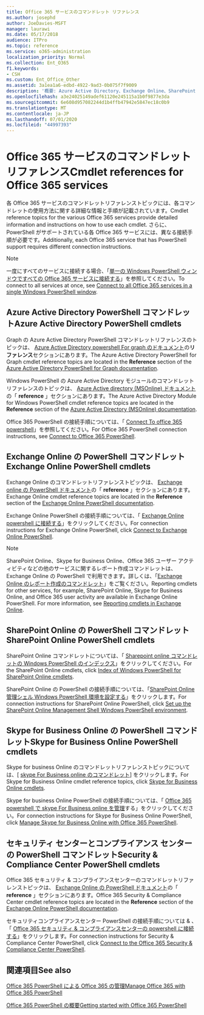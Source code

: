 ```yaml
---
title: Office 365 サービスのコマンドレット リファレンス
ms.author: josephd
author: JoeDavies-MSFT
manager: laurawi
ms.date: 05/17/2018
audience: ITPro
ms.topic: reference
ms.service: o365-administration
localization_priority: Normal
ms.collection: Ent_O365
f1.keywords:
- CSH
ms.custom: Ent_Office_Other
ms.assetid: 3a1ea1a6-edbd-4922-9ad3-0b075f7f9009
description: '概要: Azure Active Directory、Exchange Online、SharePoint Online、Skype for Business Online、セキュリティ & コンプライアンスに関する Office 365 PowerShell コマンドレットリファレンストピックを示します。'
ms.openlocfilehash: a3e24025149adef61120e245115a1b0f9877e3da
ms.sourcegitcommit: 6e608d957082244d1b4ffb47942e5847ec18c0b9
ms.translationtype: MT
ms.contentlocale: ja-JP
ms.lasthandoff: 07/01/2020
ms.locfileid: "44997393"
---
```

# <a name="cmdlet-references-for-office-365-services"></a><span data-ttu-id="d2e6a-103">Office 365 サービスのコマンドレット リファレンス</span><span class="sxs-lookup"><span data-stu-id="d2e6a-103">Cmdlet references for Office 365 services</span></span>

<span data-ttu-id="d2e6a-104">各 Office 365 サービスのコマンドレットリファレンストピックには、各コマンドレットの使用方法に関する詳細な情報と手順が記載されています。</span><span class="sxs-lookup"><span data-stu-id="d2e6a-104">Cmdlet reference topics for the various Office 365 services provide detailed information and instructions on how to use each cmdlet.</span></span> <span data-ttu-id="d2e6a-105">さらに、PowerShell がサポートされている各 Office 365 サービスには、異なる接続手順が必要です。</span><span class="sxs-lookup"><span data-stu-id="d2e6a-105">Additionally, each Office 365 service that has PowerShell support requires different connection instructions.</span></span>
  
> [!NOTE]
> <span data-ttu-id="d2e6a-106">一度にすべてのサービスに接続する場合、「[単一の Windows PowerShell ウィンドウですべての Office 365 サービスに接続する](connect-to-all-office-365-services-in-a-single-windows-powershell-window.md)」を参照してください。</span><span class="sxs-lookup"><span data-stu-id="d2e6a-106">To connect to all services at once, see [Connect to all Office 365 services in a single Windows PowerShell window](connect-to-all-office-365-services-in-a-single-windows-powershell-window.md).</span></span> 
  
## <a name="azure-active-directory-powershell-cmdlets"></a><span data-ttu-id="d2e6a-107">Azure Active Directory PowerShell コマンドレット</span><span class="sxs-lookup"><span data-stu-id="d2e6a-107">Azure Active Directory PowerShell cmdlets</span></span>

<span data-ttu-id="d2e6a-108">Graph の Azure Active Directory PowerShell コマンドレットリファレンスのトピックは、 [Azure Active Directory powershell For graph のドキュメント](https://docs.microsoft.com/powershell/azure/active-directory/install-adv2?view=azureadps-2.0)の**リファレンス**セクションにあります。</span><span class="sxs-lookup"><span data-stu-id="d2e6a-108">The Azure Active Directory PowerShell for Graph cmdlet reference topics are located in the **Reference** section of the [Azure Active Directory PowerShell for Graph documentation](https://docs.microsoft.com/powershell/azure/active-directory/install-adv2?view=azureadps-2.0).</span></span>

<span data-ttu-id="d2e6a-109">Windows PowerShell の Azure Active Directory モジュールのコマンドレットリファレンスのトピックは、 [Azure Active directory (MSOnline) ドキュメント](https://docs.microsoft.com/powershell/azure/active-directory/overview?view=azureadps-1.0)の「 **reference** 」セクションにあります。</span><span class="sxs-lookup"><span data-stu-id="d2e6a-109">The Azure Active Directory Module for Windows PowerShell cmdlet reference topics are located in the **Reference** section of the [Azure Active Directory (MSOnline) documentation](https://docs.microsoft.com/powershell/azure/active-directory/overview?view=azureadps-1.0).</span></span>

<span data-ttu-id="d2e6a-110">Office 365 PowerShell の接続手順については、「 [Connect To office 365 powershell](connect-to-office-365-powershell.md)」を参照してください。</span><span class="sxs-lookup"><span data-stu-id="d2e6a-110">For Office 365 PowerShell connection instructions, see [Connect to Office 365 PowerShell](connect-to-office-365-powershell.md).</span></span>
  
## <a name="exchange-online-powershell-cmdlets"></a><span data-ttu-id="d2e6a-111">Exchange Online の PowerShell コマンドレット</span><span class="sxs-lookup"><span data-stu-id="d2e6a-111">Exchange Online PowerShell cmdlets</span></span>

<span data-ttu-id="d2e6a-112">Exchange Online のコマンドレットリファレンストピックは、 [Exchange online の PowerShell ドキュメント](https://docs.microsoft.com/powershell/exchange/exchange-online/exchange-online-powershell?view=exchange-ps)の「 **reference** 」セクションにあります。</span><span class="sxs-lookup"><span data-stu-id="d2e6a-112">Exchange Online cmdlet reference topics are located in the **Reference** section of the [Exchange Online PowerShell documentation](https://docs.microsoft.com/powershell/exchange/exchange-online/exchange-online-powershell?view=exchange-ps).</span></span>
  
<span data-ttu-id="d2e6a-113">Exchange Online PowerShell の接続手順については、「 [Exchange Online powershell に接続する](https://go.microsoft.com/fwlink/p/?LinkId=396554)」をクリックしてください。</span><span class="sxs-lookup"><span data-stu-id="d2e6a-113">For connection instructions for Exchange Online PowerShell, click [Connect to Exchange Online PowerShell](https://go.microsoft.com/fwlink/p/?LinkId=396554).</span></span>
  
> [!NOTE]
> <span data-ttu-id="d2e6a-p102">SharePoint Online、Skype for Business Online、Office 365 ユーザー アクティビティなどの他のサービスに関するレポート作成コマンドレットは、Exchange Online の PowerShell で利用できます。詳しくは、「[Exchange Online のレポート作成のコマンドレット](https://go.microsoft.com/fwlink/p/?LinkId=691595)」をご覧ください。</span><span class="sxs-lookup"><span data-stu-id="d2e6a-p102">Reporting cmdlets for other services, for example, SharePoint Online, Skype for Business Online, and Office 365 user activity are available in Exchange Online PowerShell. For more information, see [Reporting cmdlets in Exchange Online](https://go.microsoft.com/fwlink/p/?LinkId=691595).</span></span> 
  
## <a name="sharepoint-online-powershell-cmdlets"></a><span data-ttu-id="d2e6a-116">SharePoint Online の PowerShell コマンドレット</span><span class="sxs-lookup"><span data-stu-id="d2e6a-116">SharePoint Online PowerShell cmdlets</span></span>

<span data-ttu-id="d2e6a-117">SharePoint Online コマンドレットについては、「 [Sharepoint online コマンドレットの Windows PowerShell のインデックス](https://go.microsoft.com/fwlink/p/?LinkId=691476)」をクリックしてください。</span><span class="sxs-lookup"><span data-stu-id="d2e6a-117">For the SharePoint Online cmdlets, click [Index of Windows PowerShell for SharePoint Online cmdlets](https://go.microsoft.com/fwlink/p/?LinkId=691476).</span></span>
  
<span data-ttu-id="d2e6a-118">SharePoint Online の PowerShell の接続手順については、「[SharePoint Online 管理シェル Windows PowerShell 環境を設定する](https://go.microsoft.com/fwlink/p/?LinkId=691603)」をクリックします。</span><span class="sxs-lookup"><span data-stu-id="d2e6a-118">For connection instructions for SharePoint Online PowerShell, click [Set up the SharePoint Online Management Shell Windows PowerShell environment](https://go.microsoft.com/fwlink/p/?LinkId=691603).</span></span>
  
## <a name="skype-for-business-online-powershell-cmdlets"></a><span data-ttu-id="d2e6a-119">Skype for Business Online の PowerShell コマンドレット</span><span class="sxs-lookup"><span data-stu-id="d2e6a-119">Skype for Business Online PowerShell cmdlets</span></span>

<span data-ttu-id="d2e6a-120">Skype for business Online のコマンドレットリファレンストピックについては、[ [skype For Business online のコマンドレット](https://technet.microsoft.com/library/mt228132.aspx)] をクリックします。</span><span class="sxs-lookup"><span data-stu-id="d2e6a-120">For Skype for Business Online cmdlet reference topics, click [Skype for Business Online cmdlets](https://technet.microsoft.com/library/mt228132.aspx).</span></span>
  
<span data-ttu-id="d2e6a-121">Skype for business Online PowerShell の接続手順については、「 [Office 365 powershell で skype For Business online を管理](manage-skype-for-business-online-with-office-365-powershell.md)する」をクリックしてください。</span><span class="sxs-lookup"><span data-stu-id="d2e6a-121">For connection instructions for Skype for Business Online PowerShell, click [Manage Skype for Business Online with Office 365 PowerShell](manage-skype-for-business-online-with-office-365-powershell.md).</span></span>

## <a name="security-amp-compliance-center-powershell-cmdlets"></a><span data-ttu-id="d2e6a-122">セキュリティ センターとコンプライアンス センターの PowerShell コマンドレット</span><span class="sxs-lookup"><span data-stu-id="d2e6a-122">Security &amp; Compliance Center PowerShell cmdlets</span></span>

<span data-ttu-id="d2e6a-123">Office 365 セキュリティ &amp; コンプライアンスセンターのコマンドレットリファレンストピックは、 [Exchange Online の PowerShell ドキュメント](https://docs.microsoft.com/powershell/exchange/exchange-online/exchange-online-powershell?view=exchange-ps)の「 **reference** 」セクションにあります。</span><span class="sxs-lookup"><span data-stu-id="d2e6a-123">Office 365 Security &amp; Compliance Center cmdlet reference topics are located in the **Reference** section of the [Exchange Online PowerShell documentation](https://docs.microsoft.com/powershell/exchange/exchange-online/exchange-online-powershell?view=exchange-ps).</span></span>
  
<span data-ttu-id="d2e6a-124">セキュリティコンプライアンスセンター PowerShell の接続手順については &amp; 、「 [Office 365 セキュリティ &amp; コンプライアンスセンターの powershell に接続する](https://docs.microsoft.com/powershell/exchange/office-365-scc/connect-to-scc-powershell/connect-to-scc-powershell?view=exchange-ps)」をクリックします。</span><span class="sxs-lookup"><span data-stu-id="d2e6a-124">For connection instructions for Security &amp; Compliance Center PowerShell, click [Connect to the Office 365 Security &amp; Compliance Center PowerShell](https://docs.microsoft.com/powershell/exchange/office-365-scc/connect-to-scc-powershell/connect-to-scc-powershell?view=exchange-ps).</span></span>


  
## <a name="see-also"></a><span data-ttu-id="d2e6a-125">関連項目</span><span class="sxs-lookup"><span data-stu-id="d2e6a-125">See also</span></span>

[<span data-ttu-id="d2e6a-126">Office 365 PowerShell による Office 365 の管理</span><span class="sxs-lookup"><span data-stu-id="d2e6a-126">Manage Office 365 with Office 365 PowerShell</span></span>](manage-office-365-with-office-365-powershell.md)
  
[<span data-ttu-id="d2e6a-127">Office 365 PowerShell の概要</span><span class="sxs-lookup"><span data-stu-id="d2e6a-127">Getting started with Office 365 PowerShell</span></span>](getting-started-with-office-365-powershell.md)

